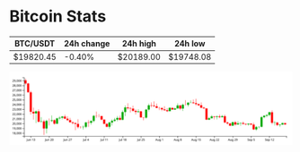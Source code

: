 # Bitcoin Stats

BTC/USDT|24h change|24h high|24h low|
|---|---|---|---|
|$19820.45|-0.40%|$20189.00|$19748.08|

<img src="./chart.svg">
